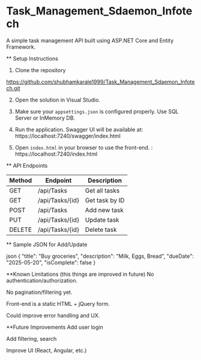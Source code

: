 # Task_Management_Sdaemon_Infotech

A simple task management API built using ASP.NET Core and Entity Framework.

** Setup Instructions

1. Clone the repository

https://github.com/shubhamkarale1999/Task_Management_Sdaemon_Infotech.git

2. Open the solution in Visual Studio.

3. Make sure your `appsettings.json` is configured properly. Use SQL Server or InMemory DB.

4. Run the application. Swagger UI will be available at: https://localhost:7240/swagger/index.html

5. Open `index.html` in your browser to use the front-end. : https://localhost:7240/index.html

** API Endpoints

| Method | Endpoint | Description |
|--------|----------|-------------|
| GET    | /api/Tasks        | Get all tasks |
| GET    | /api/Tasks/{id}   | Get task by ID |
| POST   | /api/Tasks        | Add new task |
| PUT    | /api/Tasks/{id}   | Update task |
| DELETE | /api/Tasks/{id}   | Delete task |

** Sample JSON for Add/Update

json
{
"title": "Buy groceries",
"description": "Milk, Eggs, Bread",
"dueDate": "2025-05-20",
"isComplete": false
}

**Known Limitations (this things are improved in future)
No authentication/authorization.

No pagination/filtering yet.

Front-end is a static HTML + jQuery form.

Could improve error handling and UX.

**Future Improvements
Add user login

Add filtering, search

Improve UI (React, Angular, etc.)

